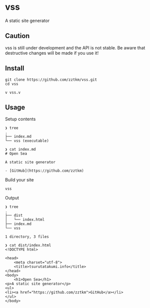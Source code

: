 # vss

A static site generator

## Caution

vss is still under development and the API is not stable.
Be aware that destructive changes will be made if you use it!


## Install

```
git clone https://github.com/zztkm/vss.git
cd vss

v vss.v
```

## Usage

Setup contents
```
❯ tree
.
├── index.md
└── vss (executable)

❯ cat index.md
# Open Sea

A static site generator

- [GitHub](https://github.com/zztkm)

```

Build your site
```
vss
```

Output
```
❯ tree
.
├── dist
│   └── index.html
├── index.md
└── vss

1 directory, 3 files

❯ cat dist/index.html 
<!DOCTYPE html>

<head>
    <meta charset="utf-8">
    <title>tsurutatakumi.info</title>
</head>
<body>
    <h1>Open Sea</h1>
<p>A static site generator</p>
<ul>
<li><a href="https://github.com/zztkm">GitHub</a></li>
</ul>
</body>
```